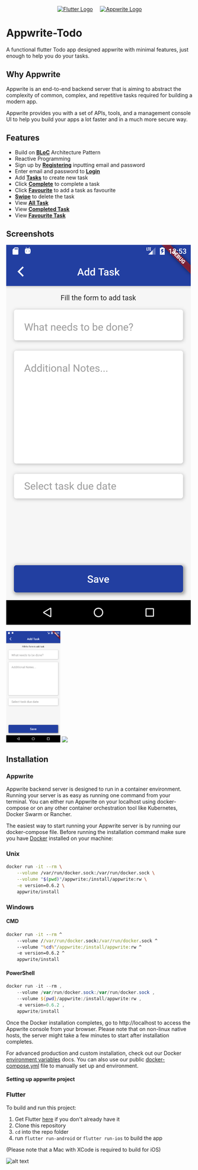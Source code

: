 <p  align="center">
<a  href="https://flutter.dev"  target="_blank"><img  height="39"  src="https://upload.wikimedia.org/wikipedia/commons/1/17/Google-flutter-logo.png"  alt="Flutter Logo"></a> <a>&nbsp;&nbsp;&nbsp;</a>
<a  href="https://appwrite.io"  target="_blank"><img  width="260"  height="39"  src="https://appwrite.io/images/github-logo.png"  alt="Appwrite Logo"></a>

</p>

# Appwrite-Todo

A functional flutter Todo app designed appwrite with minimal features, just enough to help you do your tasks.

## Why Appwrite

Appwrite is an end-to-end backend server that is aiming to abstract the complexity of common, complex, and repetitive tasks required for building a modern app.

Appwrite provides you with a set of APIs, tools, and a management console UI to help you build your apps a lot faster and in a much more secure way.

## Features

- Build on [**BLoC**](https://pub.dev/packages/flutter_bloc) Architecture Pattern
- Reactive Programming
- Sign up by [**Registering**](#registration) inputting email and password
- Enter email and password to [**Login**](#login)
- Add [**Tasks**](#task) to create new task
- Click [**Complete**](#complete-task) to complete a task
- Click [**Favourite**](#favourite-task) to add a task as favourite
- [**Swipe**](#swipe-the-task) to delete the task
- View [**All Task**](#all-task)
- View [**Completed Task**](#completed-task)
- View [**Favourite Task**](#view-favourite-task)

## Screenshots

![Image](assets/images/addtask.png)

<img src="assets/images/addtask.png" height="300em">
<img src="assets/src/appwrite.gif" height="300em">

<!-- <p float="left">
  <img src="https://github.com/Dev-Manny/Appwrite-Todo/tree/master/assets/images/addtask.png"  />
  <img src="https://github.com/Dev-Manny/Appwrite-Todo/tree/master/assets/images/favourite.png"  />
  <img src="https://github.com/Dev-Manny/Appwrite-Todo/tree/master/assets/images/home.png"  />
  <img src="https://github.com/Dev-Manny/Appwrite-Todo/tree/master/assets/images/tasklist.png"  />
</p> -->

## Installation

### Appwrite

Appwrite backend server is designed to run in a container environment. Running your server is as easy as running one command from your terminal. You can either run Appwrite on your localhost using docker-compose or on any other container orchestration tool like Kubernetes, Docker Swarm or Rancher.

The easiest way to start running your Appwrite server is by running our docker-compose file. Before running the installation command make sure you have [Docker](https://www.docker.com/products/docker-desktop) installed on your machine:

### Unix

```bash
docker run -it --rm \
    --volume /var/run/docker.sock:/var/run/docker.sock \
    --volume "$(pwd)"/appwrite:/install/appwrite:rw \
    -e version=0.6.2 \
    appwrite/install
```

### Windows

#### CMD

```cmd
docker run -it --rm ^
    --volume //var/run/docker.sock:/var/run/docker.sock ^
    --volume "%cd%"/appwrite:/install/appwrite:rw ^
    -e version=0.6.2 ^
    appwrite/install
```

#### PowerShell

```powershell
docker run -it --rm ,
    --volume /var/run/docker.sock:/var/run/docker.sock ,
    --volume ${pwd}/appwrite:/install/appwrite:rw ,
    -e version=0.6.2 ,
    appwrite/install
```

Once the Docker installation completes, go to http://localhost to access the Appwrite console from your browser. Please note that on non-linux native hosts, the server might take a few minutes to start after installation completes.

For advanced production and custom installation, check out our Docker [environment variables](docs/tutorials/environment-variables.md) docs. You can also use our public [docker-compose.yml](https://appwrite.io/docker-compose.yml) file to manually set up and environment.

#### Setting up appwrite project

### Flutter

To build and run this project:

1. Get Flutter [here](https://flutter.dev) if you don't already have it
2. Clone this repository
3. `cd` into the repo folder
4. run `flutter run-android` or `flutter run-ios` to build the app

(Please note that a Mac with XCode is required to build for iOS)

![alt text](https://github.com/Dev-Manny/Appwrite-Todo/tree/master/assets/src/appwrite.gif "Appwrite Flutter Todo")
